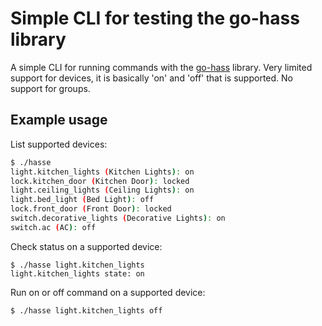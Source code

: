 # Simple CLI for testing the go-hass library

A simple CLI for running commands with the [go-hass](https://github.com/pawal/go-hass) library.
Very limited support for devices, it is basically 'on' and 'off' that is supported. No support for groups.

## Example usage

List supported devices:
```bash
$ ./hasse 
light.kitchen_lights (Kitchen Lights): on
lock.kitchen_door (Kitchen Door): locked
light.ceiling_lights (Ceiling Lights): on
light.bed_light (Bed Light): off
lock.front_door (Front Door): locked
switch.decorative_lights (Decorative Lights): on
switch.ac (AC): off
```

Check status on a supported device:
```
$ ./hasse light.kitchen_lights
light.kitchen_lights state: on
```

Run on or off command on a supported device:
```
$ ./hasse light.kitchen_lights off
```
